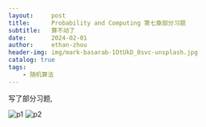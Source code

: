 ```yaml
---
layout:     post
title:      Probability and Computing 第七章部分习题
subtitle:   算不动了
date:       2024-02-01
author:     ethan-zhou
header-img: img/mark-basarab-1OtUkD_8svc-unsplash.jpg
catalog: true
tags:
    - 随机算法
---
```

写了部分习题,

![p1](https://pic.imgdb.cn/item/65bb6362871b83018a52ec3d.jpg)
![p2](https://pic.imgdb.cn/item/65bb6362871b83018a52eb67.jpg)
